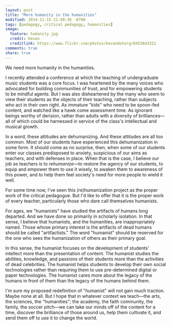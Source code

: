```yaml
---
layout: post
title: "More humanity in the humanities"
modified: 2014-11-15 21:49:36 -0700
tags: [pedagogy, critical pedagogy, humanities]
image:
  feature: humanity.jpg
  credit: Kevan
  creditlink: https://www.flickr.com/photos/kevandotorg/6453643321
comments: true
share: true
---
```


We need more humanity in the humanities.

I recently attended a conference at which the teaching of undergraduate music students was a core focus. I was heartened by the many voices who advocated for building communities of trust, and for empowering students to be mindful agents. But I was also disheartened by the many who seem to view their students as the objects of their teaching, rather than subjects who act in their own right. As immature "kids" who need to be spoon-fed content, and watched like a hawk come assessment time. As ignorant beings worthy of derision, rather than adults with a diversity of brilliances—all of which could be harnessed in service of the class's intellectual and musical growth. 

In a word, these attitudes are dehumanizing. And these attitudes are all too common. Most of our students have experienced this dehumanization in some form. It should come as no surprise, then, when some of our students enter our classes predisposed to anxiety, suspicious of our aims as teachers, and with defenses in place. When that is the case, I believe our job as teachers is to *rehumanize*—to restore the agency of our students, to equip and empower them to use it wisely, to awaken them to awareness of this power, and to help them feel society's need for more people to wield it well.

For some time now, I've seen this (re)humanization project as the proper work of the critical pedagogue. But I'd like to offer that it is the proper work of every teacher, particularly those who dare call themselves humanists.

For ages, we "humanists" have studied the artifacts of humans long departed. And we have done so primarily in scholarly isolation. In that sense, I believe that humanists, and the humanities, are inappropriately named. Those whose primary interest is the artifacts of dead humans should be called "artifactists." The word "humanist" should be reserved for the one who sees the humanization of others as their primary goal. 

In this sense, the humanist focuses on the development of students' intellect more than the presentation of content. The humanist studies the abilities, knowledge, and passions of their students more than the activities of dead celebrities. The humanist helps students to develop their own social technologies rather than requiring them to use pre-determined digital or paper technologies. The humanist cares more about the legacy of the humans in front of them than the legacy of the humans behind them.

I'm sure my proposed redefinition of "humanist" will not gain much traction. Maybe none at all. But I hope that in whatever context we teach—the arts, the sciences, the "humanities"; the academy, the faith community, the family, the soccer pitch—we can take our minds off of the content for a time, discover the brilliance of those around us, help them cultivate it, and send them off to use it to change the world.


